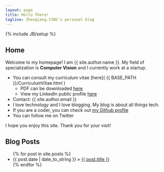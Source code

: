 ```yaml
---
layout: page
title: Hello There!
tagline: Zhenqiang.YING's personal blog
---
```

{% include JB/setup %}

## Home

﻿Welcome to my homepage! I am {{ site.author.name }}. My field of specialization is **Computer Vision** and I currently work at a startup. 

 * You can consult my curriculum vitae [here]( {{ BASE_PATH }}/CurriculumVitae.html )
	 * PDF can be downloaded [here]()	 
	 * View my LinkedIn public profile [here](https://www.linkedin.com/pub/振强-应/b6/482/934)
 * Contact: {{ site.author.email }}
 * I love technology and I love blogging. My blog is about all things tech.
 * If you are a coder, you can check out [my Github profile](https://github.com/baidut/)
 * You can follow me on Twitter

I hope you enjoy this site. Thank you for your visit!

<!-- About this blog, about the posts -->

## Blog Posts

<ul class="posts">
  {% for post in site.posts %}
    <li><span>{{ post.date | date_to_string }}</span> &raquo; <a href="{{ BASE_PATH }}{{ post.url }}">{{ post.title }}</a></li>
  {% endfor %}
</ul>
